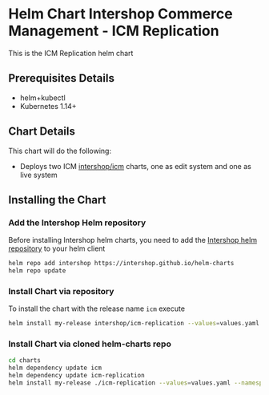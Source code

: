 # Helm Chart Intershop Commerce Management - ICM Replication

This is the ICM Replication helm chart

## Prerequisites Details

* helm+kubectl
* Kubernetes 1.14+

## Chart Details

This chart will do the following:

* Deploys two ICM [intershop/icm](../icm) charts, one as edit system and one as live system

## Installing the Chart

### Add the Intershop Helm repository

Before installing Intershop helm charts, you need to add the [Intershop helm repository](https://intershop.github.io/helm-charts) to your helm client

```bash
helm repo add intershop https://intershop.github.io/helm-charts
helm repo update
```

### Install Chart via repository

To install the chart with the release name `icm` execute

```bash
helm install my-release intershop/icm-replication --values=values.yaml --namespace icm-replication
```

### Install Chart via cloned helm-charts repo

```bash
cd charts
helm dependency update icm
helm dependency update icm-replication
helm install my-release ./icm-replication --values=values.yaml --namespace icm-replication
```
